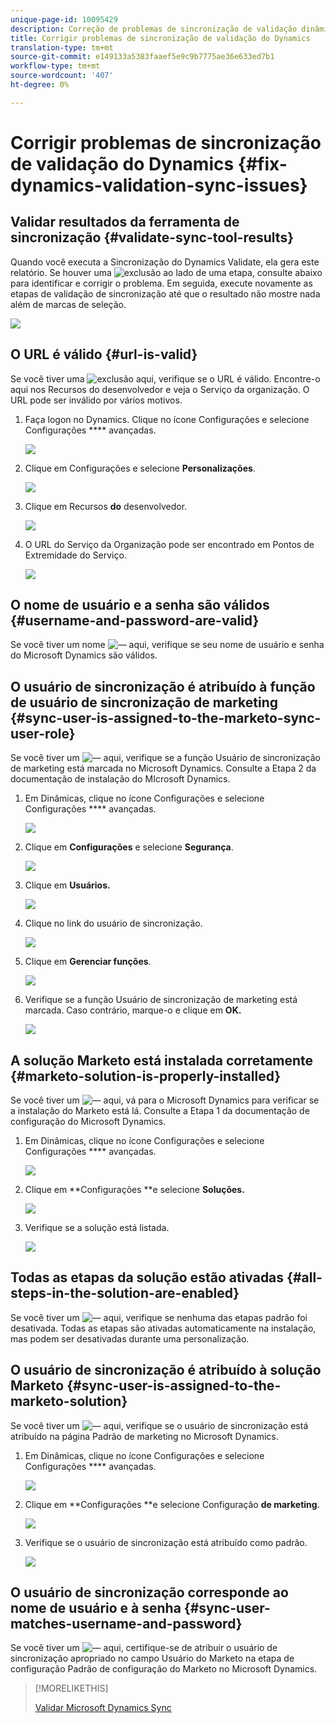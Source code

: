 ```yaml
---
unique-page-id: 10095429
description: Correção de problemas de sincronização de validação dinâmica - Documentos do marketing - Documentação do produto
title: Corrigir problemas de sincronização de validação do Dynamics
translation-type: tm+mt
source-git-commit: e149133a5383faaef5e9c9b7775ae36e633ed7b1
workflow-type: tm+mt
source-wordcount: '407'
ht-degree: 0%

---
```



# Corrigir problemas de sincronização de validação do Dynamics {#fix-dynamics-validation-sync-issues}

## Validar resultados da ferramenta de sincronização {#validate-sync-tool-results}

Quando você executa a Sincronização do Dynamics Validate, ela gera este relatório. Se houver uma ![exclusão](assets/delete.png) ao lado de uma etapa, consulte abaixo para identificar e corrigir o problema. Em seguida, execute novamente as etapas de validação de sincronização até que o resultado não mostre nada além de marcas de seleção.

![](assets/image2015-9-22-15-3a58-3a12.png)

## O URL é válido {#url-is-valid}

Se você tiver uma ![exclusão](assets/delete.png) aqui, verifique se o URL é válido. Encontre-o aqui nos Recursos do desenvolvedor e veja o Serviço da organização. O URL pode ser inválido por vários motivos.

1. Faça logon no Dynamics. Clique no ícone Configurações e selecione Configurações **** avançadas.

   ![](assets/one.png)

1. Clique em Configurações e selecione **Personalizações**.

   ![](assets/two.png)

1. Clique em Recursos **do** desenvolvedor.

   ![](assets/three.png)

1. O URL do Serviço da Organização pode ser encontrado em Pontos de Extremidade do Serviço.

   ![](assets/four.png)

## O nome de usuário e a senha são válidos {#username-and-password-are-valid}

Se você tiver um nome ![—](assets/delete.png) aqui, verifique se seu nome de usuário e senha do Microsoft Dynamics são válidos.

## O usuário de sincronização é atribuído à função de usuário de sincronização de marketing {#sync-user-is-assigned-to-the-marketo-sync-user-role}

Se você tiver um ![—](assets/delete.png) aqui, verifique se a função Usuário de sincronização de marketing está marcada no Microsoft Dynamics. Consulte a Etapa 2 da documentação de instalação do MIcrosoft Dynamics.

1. Em Dinâmicas, clique no ícone Configurações e selecione Configurações **** avançadas.

   ![](assets/one.png)

1. Clique em **Configurações** e selecione **Segurança**.

   ![](assets/six.png)

1. Clique em **Usuários.**

   ![](assets/image2015-9-24-9-3a47-3a25.png)

1. Clique no link do usuário de sincronização.

   ![](assets/seven.png)

1. Clique em **Gerenciar funções**.

   ![](assets/eight.png)

1. Verifique se a função Usuário de sincronização de marketing está marcada. Caso contrário, marque-o e clique em **OK.**

   ![](assets/image2015-9-24-9-3a59-3a21.png)

## A solução Marketo está instalada corretamente {#marketo-solution-is-properly-installed}

Se você tiver um ![—](assets/delete.png) aqui, vá para o Microsoft Dynamics para verificar se a instalação do Marketo está lá. Consulte a Etapa 1 da documentação de configuração do Microsoft Dynamics.

1. Em Dinâmicas, clique no ícone Configurações e selecione Configurações **** avançadas.

   ![](assets/one.png)

1. Clique em **Configurações **e selecione **Soluções.**

   ![](assets/eleven.png)

1. Verifique se a solução está listada.

   ![](assets/twelve.png)

## Todas as etapas da solução estão ativadas {#all-steps-in-the-solution-are-enabled}

Se você tiver um ![—](assets/delete.png) aqui, verifique se nenhuma das etapas padrão foi desativada. Todas as etapas são ativadas automaticamente na instalação, mas podem ser desativadas durante uma personalização.

## O usuário de sincronização é atribuído à solução Marketo {#sync-user-is-assigned-to-the-marketo-solution}

Se você tiver um ![—](assets/delete.png) aqui, verifique se o usuário de sincronização está atribuído na página Padrão de marketing no Microsoft Dynamics.

1. Em Dinâmicas, clique no ícone Configurações e selecione Configurações **** avançadas.

   ![](assets/one.png)

1. Clique em **Configurações **e selecione Configuração **de marketing**.

   ![](assets/thirteen.png)

1. Verifique se o usuário de sincronização está atribuído como padrão.

   ![](assets/fourteen.png)

## O usuário de sincronização corresponde ao nome de usuário e à senha {#sync-user-matches-username-and-password}

Se você tiver um ![—](assets/delete.png) aqui, certifique-se de atribuir o usuário de sincronização apropriado no campo Usuário do Marketo na etapa de configuração Padrão de configuração do Marketo no Microsoft Dynamics.

>[!MORELIKETHIS]
>
>[Validar Microsoft Dynamics Sync](../../../../../product-docs/crm-sync/microsoft-dynamics-sync/sync-setup/validate-microsoft-dynamics-sync.md)

